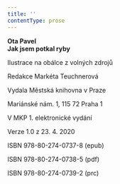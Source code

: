 ```yaml
---
title: ''
contentType: prose
---
```


**Ota Pavel  
Jak jsem potkal ryby**

  

Ilustrace na obálce z volných zdrojů

  

Redakce Markéta Teuchnerová

  

Vydala Městská knihovna v Praze

  

Mariánské nám. 1, 115 72 Praha 1

  

V MKP 1. elektronické vydání

  

Verze 1.0 z 23. 4. 2020

  

ISBN 978-80-274-0737-8 (epub)

  

ISBN 978-80-274-0738-5 (pdf)

  

ISBN 978-80-274-0739-2 (prc)
